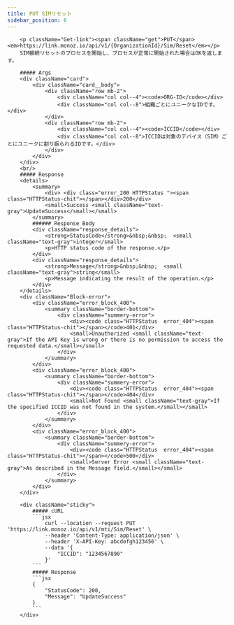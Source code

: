 ```yaml
---
title: PUT SIMリセット
sidebar_position: 6
---
```

<!-- <div className="row">
    <div className="col col--7"> -->
        <p className="Get-link"><span className="get">PUT</span> <em>https://link.monoz.io/api/v1/{OrganizationId}/Sim/Reset</em></p>
        SIM接続リセットのプロセスを開始し、プロセスが正常に開始された場合はOKを返します。

        ##### Args
        <div className="card">
            <div className="card__body">
                <div className="row mb-2">
                    <div className="col col--4"><code>ORG-ID</code></div>
                    <div className="col col--8">組織ごとにユニークなIDです。</div>
                </div>
                <div className="row mb-2">
                    <div className="col col--4"><code>ICCID</code></div>
                    <div className="col col--8">ICCIDは対象のデバイス（SIM）ごとにユニークに割り振られるIDです。</div>
                </div>
            </div>
        </div>
        <br/>
        ##### Response
        <details>
            <summary>
                <div> <div class="error_200 HTTPStatus "><span class="HTTPStatus-chit"></span></div>200</div>
                <small>Success <small className="text-gray">UpdateSuccess</small></small>
            </summary>
            ###### Response Body
            <div className="response_details">
                <strong>StatusCode</strong>&nbsp;&nbsp;  <small className="text-gray">integer</small> 
                <p>HTTP status code of the response.</p>
            </div>
            <div className="response_details">
                <strong>Message</strong>&nbsp;&nbsp;  <small className="text-gray">string</small> 
                <p>Message indicating the result of the operation.</p>
            </div>
        </details> 
        <div className="Block-error">
            <div className="error_block_400">
                <summary className="border-bottom">
                    <div className="summery-error"> 
                        <div><code class="HTTPStatus  error_404"><span class="HTTPStatus-chit"></span></code>401</div>
                        <small>Unauthorized <small className="text-gray">If the API Key is wrong or there is no permission to access the requested data.</small></small>
                    </div>
                </summary>
            </div>
            <div className="error_block_400">
                <summary className="border-bottom">
                    <div className="summery-error"> 
                        <div><code class="HTTPStatus  error_404"><span class="HTTPStatus-chit"></span></code>404</div>
                        <small>Not Found <small className="text-gray">If the specified ICCID was not found in the system.</small></small>
                    </div>
                </summary>
            </div>
            <div className="error_block_400">
                <summary className="border-bottom">
                    <div className="summery-error"> 
                        <div><code class="HTTPStatus  error_404"><span class="HTTPStatus-chit"></span></code>500</div>
                        <small>Server Error <small className="text-gray">As described in the Message field.</small></small>
                    </div>
                </summary>
            </div>
        </div>
<!-- </div>
    <div className="col col--5"> -->
        <div className="sticky">
            ##### cURL
            ```jsx
                curl --location --request PUT 'https://link.monoz.io/api/v1/mti/Sim/Reset' \
                --header 'Content-Type: application/json' \
                --header 'X-API-Key: abcdefgh123456' \
                --data '{
                    "ICCID": "1234567890"
                }'
            ```
            ##### Response
            ```jsx
            {
                "StatusCode": 200,
                "Message": "UpdateSuccess"
            }
            ```
        </div>
<!-- </div>
</div> -->